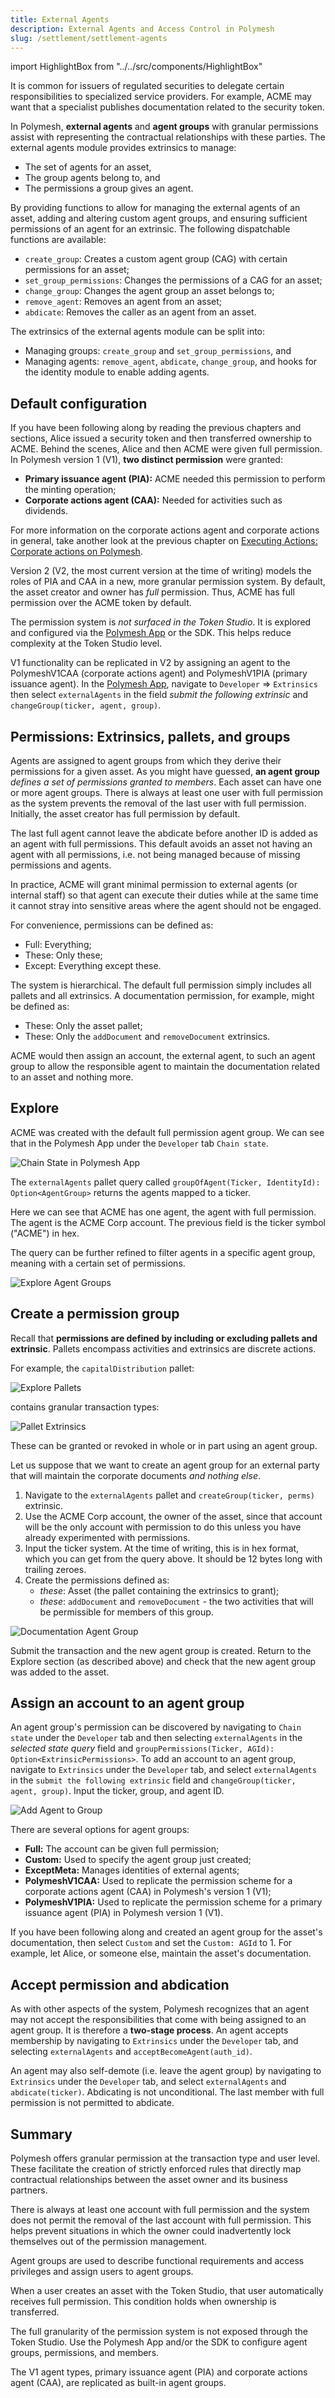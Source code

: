 ```yaml
---
title: External Agents
description: External Agents and Access Control in Polymesh
slug: /settlement/settlement-agents
---
```


import HighlightBox from "../../src/components/HighlightBox"

It is common for issuers of regulated securities to delegate certain responsibilities to specialized service providers. For example, ACME may want that a specialist publishes documentation related to the security token.

In Polymesh, **external agents** and **agent groups** with granular permissions assist with representing the contractual relationships with these parties. The external agents module provides extrinsics to manage:

* The set of agents for an asset,
* The group agents belong to, and
* The permissions a group gives an agent.

By providing functions to allow for managing the external agents of an asset, adding and altering custom agent groups, and ensuring sufficient permissions of an agent for an extrinsic. The following dispatchable functions are available:

* `create_group`: Creates a custom agent group (CAG) with certain permissions for an asset;
* `set_group_permissions`: Changes the permissions of a CAG for an asset;
* `change_group`: Changes the agent group an asset belongs to; 
* `remove_agent`: Removes an agent from an asset;
* `abdicate`: Removes the caller as an agent from an asset.

The extrinsics of the external agents module can be split into:

* Managing groups: `create_group` and `set_group_permissions`, and
* Managing agents: `remove_agent`, `abdicate`, `change_group`, and hooks for the identity module to enable adding agents.

## Default configuration

If you have been following along by reading the previous chapters and sections, Alice issued a security token and then transferred ownership to ACME. Behind the scenes, Alice and then ACME were given full permission. In Polymesh version 1 (V1), **two distinct permission** were granted:

* **Primary issuance agent (PIA):** ACME needed this permission to perform the minting operation;
* **Corporate actions agent (CAA):** Needed for activities such as dividends.

<highlightBox type="tip">

For more information on the corporate actions agent and corporate actions in general, take another look at the previous chapter on [Executing Actions: Corporate actions on Polymesh](./actions/).

</highlightBox>

Version 2 (V2, the most current version at the time of writing) models the roles of PIA and CAA in a new, more granular permission system. By default, the asset creator and owner has _full_ permission. Thus, ACME has full permission over the ACME token by default.

The permission system is _not surfaced in the Token Studio_. It is explored and configured via the [Polymesh App](https://tooling-app.polymesh.live/) or the SDK. This helps reduce complexity at the Token Studio level.

<highlightBox type="info">

V1 functionality can be replicated in V2 by assigning an agent to the PolymeshV1CAA (corporate actions agent) and PolymeshV1PIA (primary issuance agent). In the [Polymesh App](https://tooling-app.polymesh.live/), navigate to `Developer` => `Extrinsics` then select `externalAgents` in the field _submit the following extrinsic_ and `changeGroup(ticker, agent, group)`.

</highlightBox>

## Permissions: Extrinsics, pallets, and groups

Agents are assigned to agent groups from which they derive their permissions for a given asset. As you might have guessed, **an agent group** _defines a set of permissions granted to members_. Each asset can have one or more agent groups. There is always at least one user with full permission as the system prevents the removal of the last user with full permission. Initially, the asset creator has full permission by default.

<highlightBox type="info">

The last full agent cannot leave the abdicate before another ID is added as an agent with full permissions. This default avoids an asset not having an agent with all permissions, i.e. not being managed because of missing permissions and agents.

</highlightBox>

In practice, ACME will grant minimal permission to external agents (or internal staff) so that agent can execute their duties while at the same time it cannot stray into sensitive areas where the agent should not be engaged.

For convenience, permissions can be defined as:

* Full: Everything;
* These: Only these;
* Except: Everything except these.

The system is hierarchical. The default full permission simply includes all pallets and all extrinsics. A documentation permission, for example, might be defined as:

* These: Only the asset pallet;
* These: Only the `addDocument` and `removeDocument` extrinsics.

ACME would then assign an account, the external agent, to such an agent group to allow the responsible agent to maintain the documentation related to an asset and nothing more.

## Explore

ACME was created with the default full permission agent group. We can see that in the Polymesh App under the `Developer` tab `Chain state`.

![Chain State in Polymesh App](images/exploreChainState.png)

The `externalAgents` pallet query called `groupOfAgent(Ticker, IdentityId): Option<AgentGroup>` returns the agents mapped to a ticker.

Here we can see that ACME has one agent, the agent with full permission. The agent is the ACME Corp account. The previous field is the ticker symbol ("ACME") in hex.

The query can be further refined to filter agents in a specific agent group, meaning with a certain set of permissions.

![Explore Agent Groups](images/exploreTokenAgentGroups.png)

## Create a permission group

Recall that **permissions are defined by including or excluding pallets and extrinsic**. Pallets encompass activities and extrinsics are discrete actions.

For example, the `capitalDistribution` pallet:

![Explore Pallets](images/explorePallets.png)

contains granular transaction types:

![Pallet Extrinsics](images/palletExtrinsics.png)

These can be granted or revoked in whole or in part using an agent group.

Let us suppose that we want to create an agent group for an external party that will maintain the corporate documents _and nothing else_.

1. Navigate to the `externalAgents` pallet and `createGroup(ticker, perms)` extrinsic.
2. Use the ACME Corp account, the owner of the asset, since that account will be the only account with permission to do this unless you have already experimented with permissions.
3. Input the ticker system. At the time of writing, this is in hex format, which you can get from the query above. It should be 12 bytes long with trailing zeroes.
4. Create the permissions defined as:
   * _these_: Asset (the pallet containing the extrinsics to grant);
   * _these_: `addDocument` and `removeDocument` - the two activities that will be permissible for members of this group.

![Documentation Agent Group](images/documentAgentGroup.png)

Submit the transaction and the new agent group is created. Return to the Explore section (as described above) and check that the new agent group was added to the asset.

## Assign an account to an agent group

An agent group's permission can be discovered by navigating to `Chain state` under the `Developer` tab and then selecting `externalAgents` in the _selected state query_ field and `groupPermissions(Ticker, AGId): Option<ExtrinsicPermissions>`. To add an account to an agent group, navigate to `Extrinsics` under the `Developer` tab, and select `externalAgents` in the `submit the following extrinsic` field and `changeGroup(ticker, agent, group)`. Input the ticker, group, and agent ID.

![Add Agent to Group](images/addAgentToGroup.png)

There are several options for agent groups:

* **Full:** The account can be given full permission;
* **Custom:** Used to specify the agent group just created;
* **ExceptMeta:** Manages identities of external agents;
* **PolymeshV1CAA:** Used to replicate the permission scheme for a corporate actions agent (CAA) in Polymesh's version 1 (V1);
* **PolymeshV1PIA:** Used to replicate the permission scheme for a primary issuance agent (PIA) in Polymesh version 1 (V1).

If you have been following along and created an agent group for the asset's documentation, then select `Custom` and set the `Custom: AGId` to 1. For example, let Alice, or someone else, maintain the asset's documentation.

## Accept permission and abdication

As with other aspects of the system, Polymesh recognizes that an agent may not accept the responsibilities that come with being assigned to an agent group. It is therefore a **two-stage process**. An agent accepts membership by navigating to `Extrinsics` under the `Developer` tab, and selecting `externalAgents` and `acceptBecomeAgent(auth_id)`.

An agent may also self-demote (i.e. leave the agent group) by navigating to `Extrinsics` under the `Developer` tab, and select `externalAgents` and `abdicate(ticker)`. Abdicating is not unconditional. The last member with full permission is not permitted to abdicate.

## Summary

Polymesh offers granular permission at the transaction type and user level. These facilitate the creation of strictly enforced rules that directly map contractual relationships between the asset owner and its business partners.

There is always at least one account with full permission and the system does not permit the removal of the last account with full permission. This helps prevent situations in which the owner could inadvertently lock themselves out of the permission management.

Agent groups are used to describe functional requirements and access privileges and assign users to agent groups.

When a user creates an asset with the Token Studio, that user automatically receives full permission. This condition holds when ownership is transferred.

The full granularity of the permission system is not exposed through the Token Studio. Use the Polymesh App and/or the SDK to configure agent groups, permissions, and members.

The V1 agent types, primary issuance agent (PIA) and corporate actions agent (CAA), are replicated as built-in agent groups.
